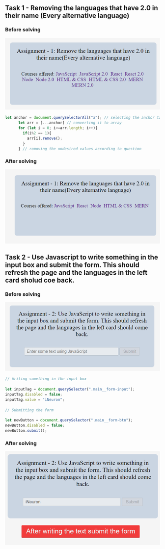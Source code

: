 ## Task 1 - Removing the languages that have 2.0 in their name (Every alternative language)

### Before solving
![Task one](./ass7.1-before.png)

```Javascript
let anchor = document.querySelectorAll("a"); // selecting the anchor tage
      let arr = [...anchor] // converting it to array
      for (let i = 0; i<=arr.length; i++){
        if(i%2 == 1){
          arr[i].remove();
        }
      } // removing the undesired values according to question
```
### After solving
![Task one](./ass7.1-after.png)

## Task 2 - Use Javascript to write something in the input box and submit the form. This should refresh the page and the languages in the left card sholud coe back.

### Before solving
![Task two](./ass7.2-before.png)

```Javascript
// Writing something in the input box

let inputTag = document.querySelector(".main__form-input");
inputTag.disabled = false;
inputTag.value = "iNeuron";

// Submitting the form
      
let newButton = document.querySelector(".main__form-btn");
newButton.disabled = false;
newButton.submit();

```
### After solving
![Task Two](./ass7.2-after.png)


